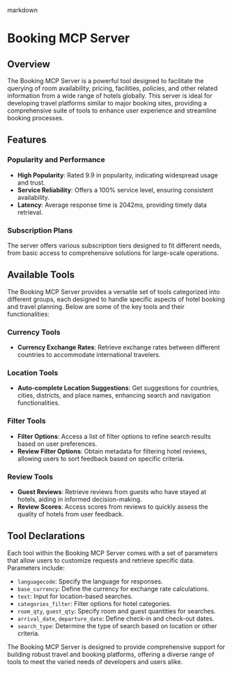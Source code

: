 markdown
# Booking MCP Server

## Overview

The Booking MCP Server is a powerful tool designed to facilitate the querying of room availability, pricing, facilities, policies, and other related information from a wide range of hotels globally. This server is ideal for developing travel platforms similar to major booking sites, providing a comprehensive suite of tools to enhance user experience and streamline booking processes.

## Features

### Popularity and Performance

- **High Popularity**: Rated 9.9 in popularity, indicating widespread usage and trust.
- **Service Reliability**: Offers a 100% service level, ensuring consistent availability.
- **Latency**: Average response time is 2042ms, providing timely data retrieval.

### Subscription Plans

The server offers various subscription tiers designed to fit different needs, from basic access to comprehensive solutions for large-scale operations.

## Available Tools

The Booking MCP Server provides a versatile set of tools categorized into different groups, each designed to handle specific aspects of hotel booking and travel planning. Below are some of the key tools and their functionalities:

### Currency Tools

- **Currency Exchange Rates**: Retrieve exchange rates between different countries to accommodate international travelers.

### Location Tools

- **Auto-complete Location Suggestions**: Get suggestions for countries, cities, districts, and place names, enhancing search and navigation functionalities.

### Filter Tools

- **Filter Options**: Access a list of filter options to refine search results based on user preferences.
- **Review Filter Options**: Obtain metadata for filtering hotel reviews, allowing users to sort feedback based on specific criteria.

### Review Tools

- **Guest Reviews**: Retrieve reviews from guests who have stayed at hotels, aiding in informed decision-making.
- **Review Scores**: Access scores from reviews to quickly assess the quality of hotels from user feedback.

## Tool Declarations

Each tool within the Booking MCP Server comes with a set of parameters that allow users to customize requests and retrieve specific data. Parameters include:

- `languagecode`: Specify the language for responses.
- `base_currency`: Define the currency for exchange rate calculations.
- `text`: Input for location-based searches.
- `categories_filter`: Filter options for hotel categories.
- `room_qty`, `guest_qty`: Specify room and guest quantities for searches.
- `arrival_date`, `departure_date`: Define check-in and check-out dates.
- `search_type`: Determine the type of search based on location or other criteria.

The Booking MCP Server is designed to provide comprehensive support for building robust travel and booking platforms, offering a diverse range of tools to meet the varied needs of developers and users alike.